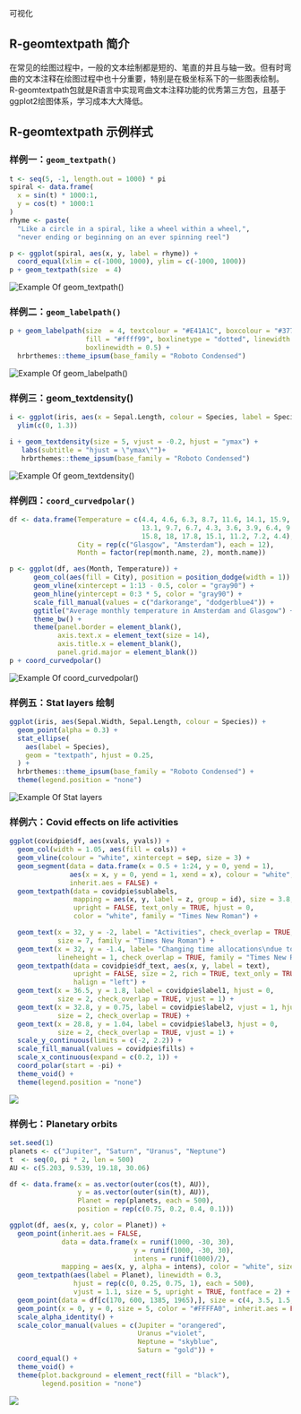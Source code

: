可视化
<a name="cym4p"></a>
## R-geomtextpath 简介
在常见的绘图过程中，一般的文本绘制都是短的、笔直的并且与轴一致。但有时弯曲的文本注释在绘图过程中也十分重要，特别是在极坐标系下的一些图表绘制。R-geomtextpath包就是R语言中实现弯曲文本注释功能的优秀第三方包，且基于ggplot2绘图体系，学习成本大大降低。
<a name="kn4PH"></a>
## R-geomtextpath 示例样式
<a name="Jyo4r"></a>
### 样例一：`geom_textpath()`
```r
t <- seq(5, -1, length.out = 1000) * pi
spiral <- data.frame(
  x = sin(t) * 1000:1,
  y = cos(t) * 1000:1
)
rhyme <- paste(
  "Like a circle in a spiral, like a wheel within a wheel,",
  "never ending or beginning on an ever spinning reel")

p <- ggplot(spiral, aes(x, y, label = rhyme)) +
  coord_equal(xlim = c(-1000, 1000), ylim = c(-1000, 1000))
p + geom_textpath(size  = 4)
```
![Example Of geom_textpath()](https://cdn.nlark.com/yuque/0/2022/png/396745/1646704767240-805c8cd8-97b3-42bd-be6e-1fd958e2518b.png#clientId=ue9b46e75-3ffb-4&from=paste&id=ue97035ba&originHeight=810&originWidth=1080&originalType=url&ratio=1&rotation=0&showTitle=true&status=done&style=shadow&taskId=uad3ff525-a769-48f7-a6dd-8d7cec7c094&title=Example%20Of%20geom_textpath%28%29 "Example Of geom_textpath()")
<a name="MbDQV"></a>
###  样例二：`geom_labelpath()`
```r
p + geom_labelpath(size  = 4, textcolour = "#E41A1C", boxcolour = "#377eb8",
                   fill = "#ffff99", boxlinetype = "dotted", linewidth = 1,
                   boxlinewidth = 0.5) +
  hrbrthemes::theme_ipsum(base_family = "Roboto Condensed") 
```
![Example Of geom_labelpath()](https://cdn.nlark.com/yuque/0/2022/png/396745/1646704767252-c5eace5f-c66f-4bb3-bbf7-0200bb2e48c5.png#clientId=ue9b46e75-3ffb-4&from=paste&id=u4c75c7fb&originHeight=810&originWidth=1080&originalType=url&ratio=1&rotation=0&showTitle=true&status=done&style=shadow&taskId=u70d46d68-baa2-4b47-84e5-bb2fafc2b19&title=Example%20Of%20geom_labelpath%28%29 "Example Of geom_labelpath()")
<a name="pN8Vg"></a>
### 样例三：geom_textdensity()
```r
i <- ggplot(iris, aes(x = Sepal.Length, colour = Species, label = Species)) +
  ylim(c(0, 1.3))

i + geom_textdensity(size = 5, vjust = -0.2, hjust = "ymax") +
   labs(subtitle = "hjust = \"ymax\"")+
   hrbrthemes::theme_ipsum(base_family = "Roboto Condensed") 
```
![Example Of geom_textdensity()](https://cdn.nlark.com/yuque/0/2022/png/396745/1646704767257-2fc8aa8b-8ac2-4f4a-87bf-2ee5f3842c59.png#clientId=ue9b46e75-3ffb-4&from=paste&id=uc897df0a&originHeight=810&originWidth=1080&originalType=url&ratio=1&rotation=0&showTitle=true&status=done&style=shadow&taskId=u20409658-b388-4e83-af1b-ccccc26137b&title=Example%20Of%20geom_textdensity%28%29 "Example Of geom_textdensity()")
<a name="yL6BX"></a>
### 样例四：`coord_curvedpolar()`
```r
df <- data.frame(Temperature = c(4.4, 4.6, 6.3, 8.7, 11.6, 14.1, 15.9, 15.5,
                                 13.1, 9.7, 6.7, 4.3, 3.6, 3.9, 6.4, 9.7, 13.2,
                                 15.8, 18, 17.8, 15.1, 11.2, 7.2, 4.4),
                 City = rep(c("Glasgow", "Amsterdam"), each = 12),
                 Month = factor(rep(month.name, 2), month.name))

p <- ggplot(df, aes(Month, Temperature)) +
      geom_col(aes(fill = City), position = position_dodge(width = 1)) +
      geom_vline(xintercept = 1:13 - 0.5, color = "gray90") +
      geom_hline(yintercept = 0:3 * 5, color = "gray90") +
      scale_fill_manual(values = c("darkorange", "dodgerblue4")) +
      ggtitle("Average monthly temperature in Amsterdam and Glasgow") +
      theme_bw() +
      theme(panel.border = element_blank(),
            axis.text.x = element_text(size = 14),
            axis.title.x = element_blank(),
            panel.grid.major = element_blank())
p + coord_curvedpolar()
```
![Example Of coord_curvedpolar()](https://cdn.nlark.com/yuque/0/2022/png/396745/1646704767247-83108a6e-3a07-4b1e-9bbd-c323647a86fe.png#clientId=ue9b46e75-3ffb-4&from=paste&id=u0eb50e17&originHeight=810&originWidth=1080&originalType=url&ratio=1&rotation=0&showTitle=true&status=done&style=shadow&taskId=ufbbf6f5e-9bec-494d-9922-8f91cee9ba1&title=Example%20Of%20coord_curvedpolar%28%29 "Example Of coord_curvedpolar()")
<a name="MgNds"></a>
### 样例五：Stat layers 绘制
```r
ggplot(iris, aes(Sepal.Width, Sepal.Length, colour = Species)) +
  geom_point(alpha = 0.3) +
  stat_ellipse(
    aes(label = Species),
    geom = "textpath", hjust = 0.25,
  ) +
  hrbrthemes::theme_ipsum(base_family = "Roboto Condensed") +
  theme(legend.position = "none")
```
![Example Of Stat layers](https://cdn.nlark.com/yuque/0/2022/png/396745/1646704767220-2f854ec9-8fca-47ed-91d7-7e1111a878a0.png#clientId=ue9b46e75-3ffb-4&from=paste&id=u86118ccb&originHeight=810&originWidth=1080&originalType=url&ratio=1&rotation=0&showTitle=true&status=done&style=shadow&taskId=u98e57246-7c30-43e5-84ad-00450a229e2&title=Example%20Of%20Stat%20layers "Example Of Stat layers")
<a name="cR6zE"></a>
### 样例六：Covid effects on life activities
```r
ggplot(covidpie$df, aes(xvals, yvals)) +
  geom_col(width = 1.05, aes(fill = cols)) +
  geom_vline(colour = "white", xintercept = sep, size = 3) +
  geom_segment(data = data.frame(x = 0.5 + 1:24, y = 0, yend = 1),
               aes(x = x, y = 0, yend = 1, xend = x), colour = "white",    
               inherit.aes = FALSE) +
  geom_textpath(data = covidpie$sublabels,
                mapping = aes(x, y, label = z, group = id), size = 3.8,
                upright = FALSE, text_only = TRUE, hjust = 0, 
                color = "white", family = "Times New Roman") +

  geom_text(x = 32, y = -2, label = "Activities", check_overlap = TRUE, 
            size = 7, family = "Times New Roman") + 
  geom_text(x = 32, y = -1.4, label= "Changing time allocations\ndue to Covid",
            lineheight = 1, check_overlap = TRUE, family = "Times New Roman") +
  geom_textpath(data = covidpie$df_text, aes(x, y, label = text), 
                upright = FALSE, size = 2, rich = TRUE, text_only = TRUE, 
                halign = "left") +
  geom_text(x = 36.5, y = 1.8, label = covidpie$label1, hjust = 0,
            size = 2, check_overlap = TRUE, vjust = 1) +
  geom_text(x = 32.8, y = 0.75, label = covidpie$label2, vjust = 1, hjust = 0,
            size = 2, check_overlap = TRUE) +
  geom_text(x = 28.8, y = 1.04, label = covidpie$label3, hjust = 0,
            size = 2, check_overlap = TRUE, vjust = 1) +
  scale_y_continuous(limits = c(-2, 2.2)) +
  scale_fill_manual(values = covidpie$fills) +
  scale_x_continuous(expand = c(0.2, 1)) +
  coord_polar(start = -pi) +
  theme_void() +
  theme(legend.position = "none")
```
![](https://cdn.nlark.com/yuque/0/2022/png/396745/1646704767706-2ffc1029-7aeb-49d5-a0f3-7bea13ae6719.png#clientId=ue9b46e75-3ffb-4&from=paste&id=u9a99cbbf&originHeight=906&originWidth=1080&originalType=url&ratio=1&rotation=0&showTitle=false&status=done&style=shadow&taskId=uafdcff05-170e-4cc6-8e16-a8a3f6e94f6&title=)
<a name="kHQqr"></a>
### 样例七：Planetary orbits
```r
set.seed(1)
planets <- c("Jupiter", "Saturn", "Uranus", "Neptune")
t  <- seq(0, pi * 2, len = 500)
AU <- c(5.203, 9.539, 19.18, 30.06)

df <- data.frame(x = as.vector(outer(cos(t), AU)),
                 y = as.vector(outer(sin(t), AU)),
                 Planet = rep(planets, each = 500),
                 position = rep(c(0.75, 0.2, 0.4, 0.1)))

ggplot(df, aes(x, y, color = Planet)) +
  geom_point(inherit.aes = FALSE, 
             data = data.frame(x = runif(1000, -30, 30),
                               y = runif(1000, -30, 30),
                               intens = runif(1000)/2),
             mapping = aes(x, y, alpha = intens), color = "white", size = 0.2) +
  geom_textpath(aes(label = Planet), linewidth = 0.3,
                hjust = rep(c(0, 0.25, 0.75, 1), each = 500),
                vjust = 1.1, size = 5, upright = TRUE, fontface = 2) +
  geom_point(data = df[c(170, 600, 1385, 1965),], size = c(4, 3.5, 1.5, 1.5)) +
  geom_point(x = 0, y = 0, size = 5, color = "#FFFFA0", inherit.aes = FALSE) +
  scale_alpha_identity() +
  scale_color_manual(values = c(Jupiter = "orangered",
                                Uranus ="violet", 
                                Neptune = "skyblue", 
                                Saturn = "gold")) +
  coord_equal() +
  theme_void() +
  theme(plot.background = element_rect(fill = "black"),
        legend.position = "none")
```
![](https://cdn.nlark.com/yuque/0/2022/png/396745/1646704767743-ceb01161-d1db-49b9-9819-632cc5148ad7.png#clientId=ue9b46e75-3ffb-4&from=paste&id=u72e38058&originHeight=906&originWidth=1080&originalType=url&ratio=1&rotation=0&showTitle=false&status=done&style=shadow&taskId=u04cb95de-cb75-4d92-95ea-c273b71bfc0&title=)

